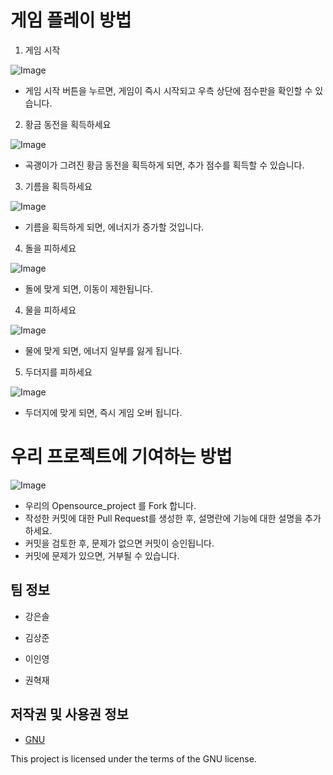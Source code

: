 # 게임 플레이 방법

1.  게임 시작

![Image](https://github.com/HyukJaeKwon1/GitRepository4/assets/163392280/acdb4912-53fd-4123-bd54-4ae18558ef1e)

-   게임 시작 버튼을 누르면, 게임이 즉시 시작되고 우측 상단에 점수판을 확인할 수 있습니다.

2.  황금 동전을 획득하세요

![Image](https://github.com/HyukJaeKwon1/GitRepository4/assets/163392280/c8b3c917-3cdd-4ca5-be85-115413d15da7)

-   곡괭이가 그려진 황금 동전을 획득하게 되면, 추가 점수를 획득할 수 있습니다.

3.  기름을 획득하세요

![Image](https://github.com/HyukJaeKwon1/GitRepository4/assets/163392280/e5bb2560-3252-4970-be24-509cb6170f23)

-   기름을 획득하게 되면, 에너지가 증가할 것입니다.

4.  돌을 피하세요

![Image](https://github.com/HyukJaeKwon1/GitRepository4/assets/163392280/c7852f33-328a-4a9c-a313-f98e9ce5d9a8)

-   돌에 맞게 되면, 이동이 제한됩니다.

4.  물을 피하세요

![Image](https://github.com/HyukJaeKwon1/GitRepository4/assets/163392280/f7345f7a-524e-4485-80a2-595174e56759)

-   물에 맞게 되면, 에너지 일부를 잃게 됩니다.

5.  두더지를 피하세요

![Image](https://github.com/HyukJaeKwon1/GitRepository4/assets/163392280/062fea34-be25-4415-89b5-62db0eef82f3)

-   두더지에 맞게 되면, 즉시 게임 오버 됩니다.

# 우리 프로젝트에 기여하는 방법

![Image](https://github.com/HyukJaeKwon1/GitRepository4/assets/163392280/410205c8-43a0-4734-a28f-8e6d76aaa0df)

-   우리의 Opensource_project 를 Fork 합니다.
-   작성한 커밋에 대한 Pull Request를 생성한 후, 설명란에 기능에 대한 설명을 추가하세요.
-   커밋을 검토한 후, 문제가 없으면 커밋이 승인됩니다.
-   커밋에 문제가 있으면, 거부될 수 있습니다.

## 팀 정보
- 강은솔

- 김상준

- 이인영

- 권혁재


## 저작권 및 사용권 정보


* [GNU](https://github.com/osamhack2022/CLOUD_APP_IOT_KeepYourEndeavor_Moment/blob/main/LICENSE)

This project is licensed under the terms of the GNU license.